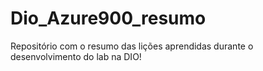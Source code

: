 # Dio_Azure900_resumo
Repositório com o resumo das lições aprendidas durante o desenvolvimento do lab na DIO!

